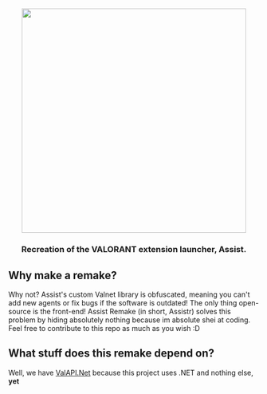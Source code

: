 <h1 align="center">
  <img src="https://github.com/user-attachments/assets/65ee1519-b368-4149-9319-5f8b4847c3ed" width='450'>
  <br>
</h1>
<h3 align="center">Recreation of the VALORANT extension launcher, Assist.</h3>

## Why make a remake?
Why not? Assist's custom Valnet library is obfuscated, meaning you can't add new agents or fix bugs if the software is outdated! The only thing open-source is the front-end!
Assist Remake (in short, Assistr) solves this problem by hiding absolutely nothing because im absolute shei at coding. Feel free to contribute to this repo as much as you wish :D
## What stuff does this remake depend on?
Well, we have [ValAPI.Net](https://github.com/brianbaldner/ValAPI.Net) because this project uses .NET and nothing else, **yet**
